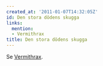 ```yaml
---
created_at: '2011-01-07T14:32:05Z'
id: Den stora dödens skugga
links:
  mention:
  - Vermithrax
title: Den stora dödens skugga
---
```


Se [Vermithrax].

  [Vermithrax]: Vermithrax